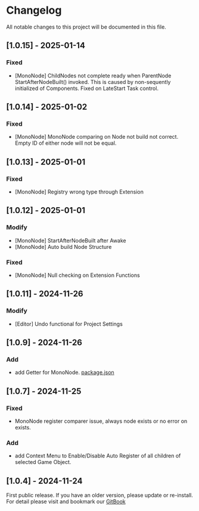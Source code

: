 ﻿# Changelog

All notable changes to this project will be documented in this file.

## [1.0.15] - 2025-01-14

### Fixed
- [MonoNode] ChildNodes not complete ready when ParentNode StartAfterNodeBuilt() invoked. This is caused by non-sequently initialized of Components.  Fixed on LateStart Task control.

## [1.0.14] - 2025-01-02

### Fixed
- [MonoNode] MonoNode comparing on Node not build not correct. Empty ID of either node will not be equal.

## [1.0.13] - 2025-01-01

### Fixed
- [MonoNode] Registry wrong type through Extension

## [1.0.12] - 2025-01-01

### Modify
- [MonoNode] StartAfterNodeBuilt after Awake
- [MonoNode] Auto build Node Structure

### Fixed
- [MonoNode] Null checking on Extension Functions

## [1.0.11] - 2024-11-26

### Modify
- [Editor] Undo functional for Project Settings

## [1.0.9] - 2024-11-26

### Add
- add Getter for MonoNode.
[package.json](package.json)
## [1.0.7] - 2024-11-25

### Fixed
- MonoNode register comparer issue, always node exists or no error on exists.

### Add
- add Context Menu to Enable/Disable Auto Register of all children of selected Game Object. 

## [1.0.4] - 2024-11-24

First public release. If you have an older version, please update or re-install.   
For detail please visit and bookmark our [GitBook](https://aceland-workshop.gitbook.io/aceland-unity-packages/)
